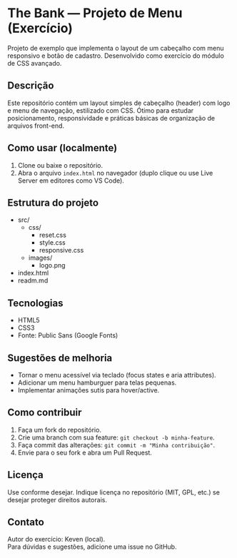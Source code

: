 # The Bank — Projeto de Menu (Exercício)

Projeto de exemplo que implementa o layout de um cabeçalho com menu responsivo e botão de cadastro. Desenvolvido como exercício do módulo de CSS avançado.

## Descrição
Este repositório contém um layout simples de cabeçalho (header) com logo e menu de navegação, estilizado com CSS. Ótimo para estudar posicionamento, responsividade e práticas básicas de organização de arquivos front-end.

## Como usar (localmente)
1. Clone ou baixe o repositório.  
2. Abra o arquivo `index.html` no navegador (duplo clique ou use Live Server em editores como VS Code).

## Estrutura do projeto
- src/
  - css/
    - reset.css
    - style.css
    - responsive.css
  - images/
    - logo.png
- index.html
- readm.md

## Tecnologias
- HTML5
- CSS3
- Fonte: Public Sans (Google Fonts)

## Sugestões de melhoria
- Tornar o menu acessível via teclado (focus states e aria attributes).  
- Adicionar um menu hamburguer para telas pequenas.  
- Implementar animações sutis para hover/active.

## Como contribuir
1. Faça um fork do repositório.  
2. Crie uma branch com sua feature: `git checkout -b minha-feature`.  
3. Faça commit das alterações: `git commit -m "Minha contribuição"`.  
4. Envie para o seu fork e abra um Pull Request.

## Licença
Use conforme desejar. Indique licença no repositório (MIT, GPL, etc.) se desejar proteger direitos autorais.

## Contato
Autor do exercício: Keven (local).  
Para dúvidas e sugestões, adicione uma issue no GitHub.

